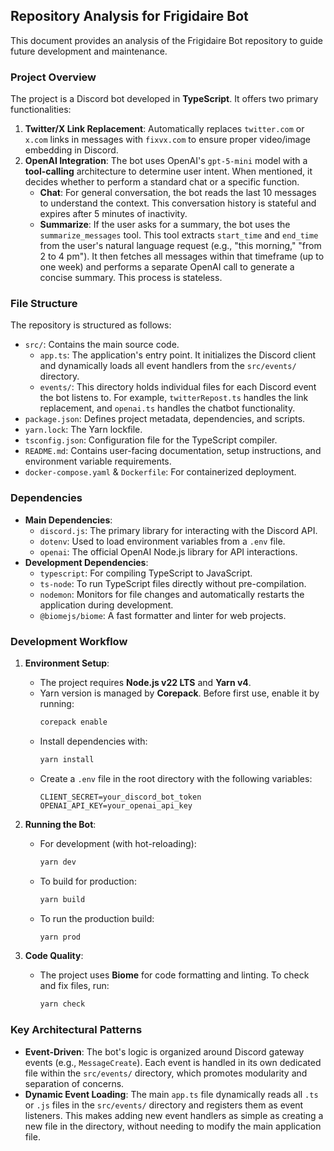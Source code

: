## Repository Analysis for Frigidaire Bot

This document provides an analysis of the Frigidaire Bot repository to guide future development and maintenance.

### Project Overview

The project is a Discord bot developed in **TypeScript**. It offers two primary functionalities:
1.  **Twitter/X Link Replacement**: Automatically replaces `twitter.com` or `x.com` links in messages with `fixvx.com` to ensure proper video/image embedding in Discord.
2.  **OpenAI Integration**: The bot uses OpenAI's `gpt-5-mini` model with a **tool-calling** architecture to determine user intent. When mentioned, it decides whether to perform a standard chat or a specific function.
    *   **Chat**: For general conversation, the bot reads the last 10 messages to understand the context. This conversation history is stateful and expires after 5 minutes of inactivity.
    *   **Summarize**: If the user asks for a summary, the bot uses the `summarize_messages` tool. This tool extracts `start_time` and `end_time` from the user's natural language request (e.g., "this morning," "from 2 to 4 pm"). It then fetches all messages within that timeframe (up to one week) and performs a separate OpenAI call to generate a concise summary. This process is stateless.

### File Structure

The repository is structured as follows:

-   `src/`: Contains the main source code.
    -   `app.ts`: The application's entry point. It initializes the Discord client and dynamically loads all event handlers from the `src/events/` directory.
    -   `events/`: This directory holds individual files for each Discord event the bot listens to. For example, `twitterRepost.ts` handles the link replacement, and `openai.ts` handles the chatbot functionality.
-   `package.json`: Defines project metadata, dependencies, and scripts.
-   `yarn.lock`: The Yarn lockfile.
-   `tsconfig.json`: Configuration file for the TypeScript compiler.
-   `README.md`: Contains user-facing documentation, setup instructions, and environment variable requirements.
-   `docker-compose.yaml` & `Dockerfile`: For containerized deployment.

### Dependencies

-   **Main Dependencies**:
    -   `discord.js`: The primary library for interacting with the Discord API.
    -   `dotenv`: Used to load environment variables from a `.env` file.
    -   `openai`: The official OpenAI Node.js library for API interactions.
-   **Development Dependencies**:
    -   `typescript`: For compiling TypeScript to JavaScript.
    -   `ts-node`: To run TypeScript files directly without pre-compilation.
    -   `nodemon`: Monitors for file changes and automatically restarts the application during development.
    -   `@biomejs/biome`: A fast formatter and linter for web projects.

### Development Workflow

1.  **Environment Setup**:
    -   The project requires **Node.js v22 LTS** and **Yarn v4**.
    -   Yarn version is managed by **Corepack**. Before first use, enable it by running:
        ```bash
        corepack enable
        ```
    -   Install dependencies with:
        ```bash
        yarn install
        ```
    -   Create a `.env` file in the root directory with the following variables:
        ```
        CLIENT_SECRET=your_discord_bot_token
        OPENAI_API_KEY=your_openai_api_key
        ```

2.  **Running the Bot**:
    -   For development (with hot-reloading):
        ```bash
        yarn dev
        ```
    -   To build for production:
        ```bash
        yarn build
        ```
    -   To run the production build:
        ```bash
        yarn prod
        ```

3.  **Code Quality**:
    -   The project uses **Biome** for code formatting and linting. To check and fix files, run:
        ```bash
        yarn check
        ```

### Key Architectural Patterns

-   **Event-Driven**: The bot's logic is organized around Discord gateway events (e.g., `MessageCreate`). Each event is handled in its own dedicated file within the `src/events/` directory, which promotes modularity and separation of concerns.
-   **Dynamic Event Loading**: The main `app.ts` file dynamically reads all `.ts` or `.js` files in the `src/events/` directory and registers them as event listeners. This makes adding new event handlers as simple as creating a new file in the directory, without needing to modify the main application file.